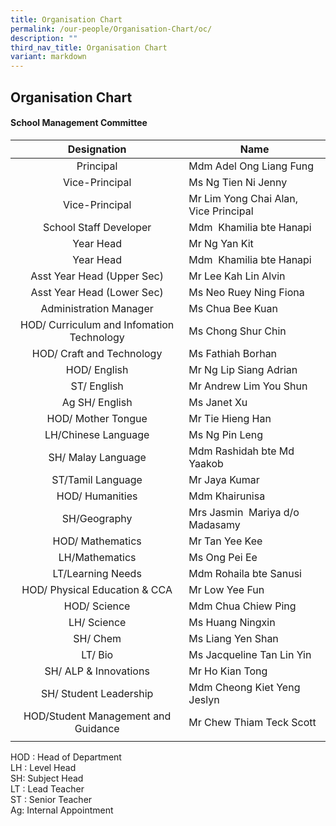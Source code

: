 ```yaml
---
title: Organisation Chart
permalink: /our-people/Organisation-Chart/oc/
description: ""
third_nav_title: Organisation Chart
variant: markdown
---
```

## Organisation Chart

#### School Management Committee&nbsp;

|Designation  | Name |
|:---:|---|
| Principal | Mdm Adel Ong Liang Fung |
| Vice-Principal | Ms Ng Tien Ni Jenny |
| Vice-Principal | Mr Lim Yong Chai Alan, Vice Principal |
| School Staff Developer | Mdm&nbsp; Khamilia bte Hanapi |
| Year Head | Mr Ng Yan Kit |
| Year Head | Mdm&nbsp; Khamilia bte Hanapi |
| Asst Year Head (Upper Sec) | Mr Lee Kah Lin Alvin |
| Asst Year Head (Lower Sec) | Ms Neo Ruey Ning Fiona |
| Administration Manager | Ms Chua Bee Kuan |
| HOD/ Curriculum and Infomation Technology | Ms Chong Shur Chin |
| HOD/ Craft and Technology | Ms Fathiah Borhan |
| HOD/ English | Mr Ng Lip Siang Adrian |
| ST/ English | Mr Andrew Lim You Shun |
| Ag SH/ English | Ms Janet Xu |
| HOD/ Mother Tongue | Mr Tie Hieng Han |
| LH/Chinese Language | Ms Ng Pin Leng |
| SH/ Malay Language | Mdm Rashidah bte Md Yaakob |
| ST/Tamil Language | Mr Jaya Kumar |
| HOD/ Humanities | Mdm Khairunisa |
| SH/Geography | Mrs Jasmin&nbsp; Mariya d/o Madasamy |
| HOD/ Mathematics | Mr Tan Yee Kee |
| LH/Mathematics | Ms Ong Pei Ee | 
| LT/Learning Needs | Mdm Rohaila bte Sanusi |
| HOD/ Physical Education &amp; CCA | Mr Low Yee Fun |
| HOD/ Science | Mdm Chua Chiew Ping |
| LH/ Science | Ms Huang Ningxin |
| SH/ Chem |   Ms Liang Yen Shan |
| LT/ Bio | Ms Jacqueline Tan Lin Yin |
|  SH/ ALP &amp; Innovations | Mr Ho Kian Tong |
|   SH/ Student Leadership 	 | Mdm Cheong Kiet Yeng Jeslyn  |
| HOD/Student Management and Guidance | Mr Chew Thiam Teck Scott |
|  |  |

HOD : Head of Department&nbsp; <br>
LH : Level Head&nbsp; <br>
SH: Subject Head&nbsp; <br>
LT : Lead Teacher <br>
ST : Senior Teacher&nbsp; <br>
Ag: Internal Appointment